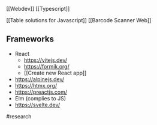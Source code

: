 [[Webdev]]
[[Typescript]]

[[Table solutions for Javascript]]
[[Barcode Scanner Web]]

## Frameworks
- React
	- https://vitejs.dev/
	- https://formik.org/
	- [[Create new React app]]
- https://alpinejs.dev/
- https://htmx.org/
- https://preactjs.com/
- Elm (complies to JS)
- https://svelte.dev/

#research 